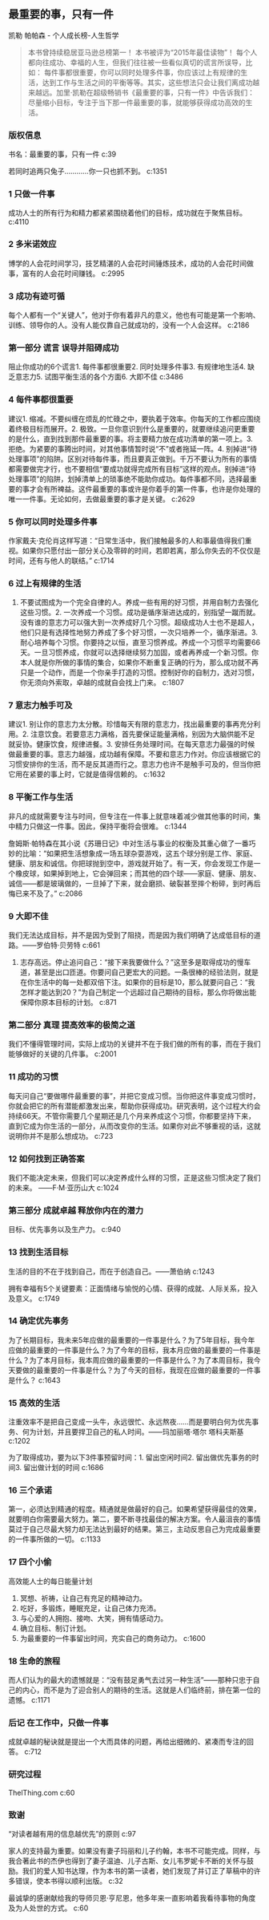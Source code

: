 ## 最重要的事，只有一件

凯勒 帕帕森  -  个人成长榜-人生哲学

> 本书曾持续稳居亚马逊总榜第一！ 本书被评为“2015年最佳读物”！ 每个人都向往成功、幸福的人生，但我们往往被一些看似真切的谎言所误导，比如： 每件事都很重要，你可以同时处理多件事，你应该过上有规律的生活，达到工作与生活之间的平衡等等。其实，这些想法只会让我们离成功越来越远。加里·凯勒在超级畅销书《最重要的事，只有一件》中告诉我们：尽量缩小目标，专注于当下那一件最重要的事，就能够获得成功高效的生活。


### 版权信息

书名：最重要的事，只有一件 c:39

若同时追两只兔子…………你一只也抓不到。 c:1351

### 1 只做一件事

成功人士的所有行为和精力都紧紧围绕着他们的目标，成功就在于聚焦目标。 c:4110

### 2 多米诺效应

博学的人会花时间学习，技艺精湛的人会花时间锤炼技术，成功的人会花时间做事，富有的人会花时间赚钱。
 c:2995

### 3 成功有迹可循

每个人都有一个“关键人”，他对于你有着非凡的意义，他也有可能是第一个影响、训练、领导你的人。没有人能仅靠自己就成功的，没有一个人会这样。 c:2186

### 第一部分 谎言 误导并阻碍成功

阻止你成功的6个谎言1. 每件事都很重要2. 同时处理多件事3. 有规律地生活4. 缺乏意志力5. 试图平衡生活的各个方面6. 大即不佳 c:3486

### 4 每件事都很重要

建议1. 缩减。不要纠缠在烦乱的忙碌之中，要执着于效率。你每天的工作都应围绕着终极目标而展开。2. 极致。一旦你意识到什么是重要的，就要继续追问更重要的是什么，直到找到那件最重要的事。将主要精力放在成功清单的第一项上。3. 拒绝。为紧要的事腾出时间，对其他事情暂时说“不”或者拖延一阵。4. 别掉进“待处理事项”的陷阱。区别对待每件事，而且要真正做到。千万不要认为所有的事情都需要做完才行，也不要相信“要成功就得完成所有目标”这样的观点。别掉进“待处理事项”的陷阱，划掉清单上的琐事绝不能助你成功。每件事都不同，选择最重要的事才会有所裨益。这件最重要的事或许是你着手的第一件事，也许是你处理的唯一一件事。无论如何，去做最重要的事才是关键。 c:2629

### 5 你可以同时处理多件事

作家戴夫·克伦肖这样写道：“日常生活中，我们接触最多的人和事最值得我们重视。如果你只愿付出一部分关心及零碎的时间，若即若离，那么你失去的不仅仅是时间，还有与他人的联结。” c:1714

### 6 过上有规律的生活

1. 不要试图成为一个完全自律的人。养成一些有用的好习惯，并用自制力去强化这些习惯。2. 一次养成一个习惯。成功是循序渐进达成的，别指望一蹴而就。没有谁的意志力可以强大到一次养成好几个习惯。超级成功人士也不是超人，他们只是有选择性地努力养成了多个好习惯，一次只培养一个，循序渐进。3. 耐心培养每个习惯。你要持之以恒，直至习惯养成。养成一个习惯平均需要66天。一旦习惯养成，你就可以选择继续努力加固，或者再养成一个新习惯。你本人就是你所做的事情的集合，如果你不断重复正确的行为，那么成功就不再只是一个动作，而是一个你亲手打造的习惯。控制好你的自制力，选对习惯，你无须向外索取，卓越的成就自会找上门来。 c:1807

### 7 意志力触手可及

建议1. 别让你的意志力太分散。珍惜每天有限的意志力，找出最重要的事再充分利用。2. 注意饮食。若要意志力满格，首先要保证能量满格，别因为大脑供能不足就妥协。健康饮食，规律进餐。3. 安排任务处理时间。在每天意志力最强的时候做最重要的事。意志力越强，成功越有保障。不要和意志力作对。你应该根据它的习惯安排你的生活，而不是反其道而行之。意志力也许不是触手可及的，但当你把它用在紧要的事上时，它就是值得信赖的。 c:1632

### 8 平衡工作与生活

非凡的成就需要专注与时间，但专注在一件事上就意味着减少做其他事的时间，集中精力只做这一件事。因此，保持平衡将会很难。 c:1344

詹姆斯·帕特森在其小说《苏珊日记》中对生活与事业的权衡及其重心做了一番巧妙的比喻：“如果把生活想象成一场五球杂耍游戏，这五个球分别是工作、家庭、健康、朋友和诚信。你把球抛到空中，游戏就开始了。有一天，你会发现工作是一个橡皮球，如果掉到地上，它会弹回来；而其他的四个球——家庭、健康、朋友、诚信——都是玻璃做的，一旦掉了下来，就会磨损、破裂甚至摔个粉碎，到时再后悔已来不及了。” c:2086

### 9 大即不佳

我们无法达成目标，并不是因为受到了阻挠，而是因为我们明确了达成低目标的道路。——罗伯特·贝劳特 c:661

1. 志存高远。停止追问自己：“接下来我要做什么？”这至多是取得成功的慢车道，甚至是出口匝道。你要问自己更宏大的问题。一条很棒的经验法则，就是在你生活中的每一处都双倍下注。如果你的目标是10，那么就要问自己：“我怎样才能达到20？”为自己制定一个远超过自己期待的目标，那么你将做出能保障你原本目标的计划。 c:871

### 第二部分 真理 提高效率的极简之道

我们不懂得管理时间，实际上成功的关键并不在于我们做的所有的事，而在于我们能够做好的关键的几件事。 c:2001

### 11 成功的习惯

每天问自己“要做哪件最重要的事”，并把它变成习惯。当你把这件事变成习惯时，你就会把它的所有潜能都激发出来，帮助你获得成功。研究表明，这个过程大约会持续66天。不管你需要几个星期还是几个月来养成这个习惯，你都要坚持下来，直到它成为你生活的一部分，从而改变你的生活。如果你对此不够重视的话，这就说明你并不是那么想成功。 c:723

### 12 如何找到正确答案

我们不能决定未来，但我们可以决定养成什么样的习惯，正是这些习惯决定了我们的未来。
——F·M·亚历山大 c:1024

### 第三部分 成就卓越 释放你内在的潜力

目标、优先事务以及生产力。 c:940

### 13 找到生活目标

生活的目的不在于找到自己，而在于创造自己。——萧伯纳 c:1243

拥有幸福有5个关键要素：正面情绪与愉悦的心情、获得的成就、人际关系，投入及意义。 c:1749

### 14 确定优先事务

为了长期目标，我未来5年应做的最重要的一件事是什么？为了5年目标，我今年应做的最重要的一件事是什么？为了今年的目标，我本月应做的最重要的一件事是什么？为了本月目标，我本周应做的最重要的一件事是什么？为了本周目标，我今天要做的最重要的一件事是什么？为了今天的目标，我现在应做的最重要的一件事是什么？ c:1643

### 15 高效的生活

注重效率不是把自己变成一头牛，永远很忙、永远熬夜……而是要明白何为优先事务、何为计划，并且要捍卫自己的私人时间。——玛加丽塔·塔尔 塔科夫斯基 c:1202

为了取得成功，要为以下3件事预留时间：1. 留出空闲时间2. 留出做优先事务的时间3. 留出做计划的时间 c:1686

### 16 三个承诺

第一，必须达到精通的程度。精通就是做最好的自己。如果希望获得最佳的效果，就要明白你需要最大努力。第二，要不断寻找最佳的解决方案。令人最沮丧的事情莫过于自己尽最大努力却无法达到最好的结果。第三，主动反思自己为完成最重要的一件事所做的一切。 c:1133

### 17 四个小偷

高效能人士的每日能量计划
1. 冥想、祈祷，让自己有充足的精神动力。
2. 吃好，多锻炼，睡眠充足，让自己体力充沛。
3. 与心爱的人拥抱、接吻、大笑，拥有情感动力。
4. 确立目标、制订计划。
5. 为最重要的一件事留出时间，充实自己的商务动力。 c:1600

### 18 生命的旅程

而人们认为的最大的遗憾就是：“没有鼓足勇气去过另一种生活”——那种只忠于自己的内心，而不是为了迎合别人的期待的生活。这就是人们临终前，排在第一位的遗憾。 c:1171

### 后记 在工作中，只做一件事

成就卓越的秘诀就是提出一个大而具体的问题，再给出细微的、紧凑而专注的回答。 c:712

### 研究过程

ThelThing.com c:60

### 致谢

“对读者越有用的信息越优先”的原则 c:97

家人的支持最为重要。如果没有妻子玛丽和儿子约翰，本书不可能完成。同样，与我合著此书的杰伊也得到了妻子温迪、儿子古斯、女儿韦罗妮卡不断的关怀与鼓励。我们的爱人知书达理，作为本书的第一读者，她们发现了并订正了草稿中的许多错误，使本书得以顺利出版。 c:32

最诚挚的感谢献给我的导师贝恩·亨尼恩，他多年来一直影响着我看待事物的角度及为人处世的方式。 c:60